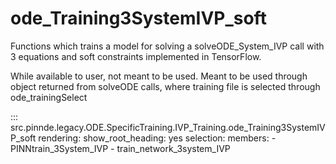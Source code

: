 # ode_Training3SystemIVP_soft

Functions which trains a model for solving a solveODE_System_IVP call with 3 equations and soft constraints implemented in TensorFlow.

While available to user, not meant to be used. Meant to be used through
object returned from solveODE calls, where training file is selected through ode_trainingSelect

::: src.pinnde.legacy.ODE.SpecificTraining.IVP_Training.ode_Training3SystemIVP_soft
    rendering:
      show_root_heading: yes
    selection:
      members:
        - PINNtrain_3System_IVP
        - train_network_3system_IVP